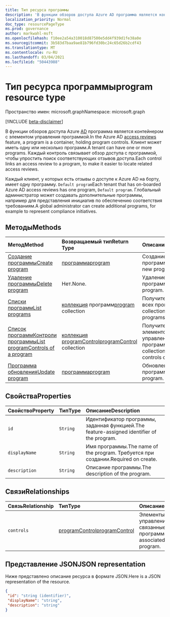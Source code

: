 ```yaml
---
title: Тип ресурса программы
description: 'В функции обзоров доступа Azure AD программа является контейнером с элементом управления программой. Клиент может иметь одну или несколько программ.  Каждый контроль связывает обзор доступа с программой, чтобы упростить поиск соответствующих отзывов доступа.  '
localization_priority: Normal
doc_type: resourcePageType
ms.prod: governance
author: markwahl-msft
ms.openlocfilehash: f10ee2a54a310018d87500e5dd4f939d1fe38a0e
ms.sourcegitcommit: 3b583d7baa9ae81b796fd30bc24c65d26b2cdf43
ms.translationtype: MT
ms.contentlocale: ru-RU
ms.lasthandoff: 03/04/2021
ms.locfileid: "50443988"
---
```

# <a name="program-resource-type"></a><span data-ttu-id="15daf-105">Тип ресурса программы</span><span class="sxs-lookup"><span data-stu-id="15daf-105">program resource type</span></span>

<span data-ttu-id="15daf-106">Пространство имен: microsoft.graph</span><span class="sxs-lookup"><span data-stu-id="15daf-106">Namespace: microsoft.graph</span></span>

[!INCLUDE [beta-disclaimer](../../includes/beta-disclaimer.md)]

<span data-ttu-id="15daf-107">В функции обзоров доступа Azure [AD](accessreviews-root.md) программа является контейнером с элементом управления программой.</span><span class="sxs-lookup"><span data-stu-id="15daf-107">In the Azure AD [access reviews](accessreviews-root.md) feature, a program is a container, holding program controls.</span></span> <span data-ttu-id="15daf-108">Клиент может иметь одну или несколько программ.</span><span class="sxs-lookup"><span data-stu-id="15daf-108">A tenant can have one or more programs.</span></span>  <span data-ttu-id="15daf-109">Каждый контроль связывает обзор доступа с программой, чтобы упростить поиск соответствующих отзывов доступа.</span><span class="sxs-lookup"><span data-stu-id="15daf-109">Each control links an access review to a program, to make it easier to locate related access reviews.</span></span>  

<span data-ttu-id="15daf-110">Каждый клиент, у которых есть отзывы о доступе к Azure AD на борту, имеет одну программу. `Default program`</span><span class="sxs-lookup"><span data-stu-id="15daf-110">Each tenant that has on-boarded Azure AD access reviews has one program, `Default program`.</span></span>  <span data-ttu-id="15daf-111">Глобальный администратор может создавать дополнительные программы, например для представления инициатив по обеспечению соответствия требованиям.</span><span class="sxs-lookup"><span data-stu-id="15daf-111">A global administrator can create additional programs, for example to represent compliance initiatives.</span></span> 


## <a name="methods"></a><span data-ttu-id="15daf-112">Методы</span><span class="sxs-lookup"><span data-stu-id="15daf-112">Methods</span></span>

| <span data-ttu-id="15daf-113">Метод</span><span class="sxs-lookup"><span data-stu-id="15daf-113">Method</span></span>           | <span data-ttu-id="15daf-114">Возвращаемый тип</span><span class="sxs-lookup"><span data-stu-id="15daf-114">Return Type</span></span>    |<span data-ttu-id="15daf-115">Описание</span><span class="sxs-lookup"><span data-stu-id="15daf-115">Description</span></span>|
|:---------------|:--------|:----------|
|[<span data-ttu-id="15daf-116">Создание программы</span><span class="sxs-lookup"><span data-stu-id="15daf-116">Create program</span></span>](../api/program-create.md) |   [<span data-ttu-id="15daf-117">программа</span><span class="sxs-lookup"><span data-stu-id="15daf-117">program</span></span>](program.md)   |   <span data-ttu-id="15daf-118">Создание новой программы.</span><span class="sxs-lookup"><span data-stu-id="15daf-118">Create a new program.</span></span>|
|[<span data-ttu-id="15daf-119">Удаление программы</span><span class="sxs-lookup"><span data-stu-id="15daf-119">Delete program</span></span>](../api/program-delete.md) |   <span data-ttu-id="15daf-120">Нет.</span><span class="sxs-lookup"><span data-stu-id="15daf-120">None.</span></span>   |   <span data-ttu-id="15daf-121">Удаление программы.</span><span class="sxs-lookup"><span data-stu-id="15daf-121">Delete a program.</span></span>|
|[<span data-ttu-id="15daf-122">Списки программ</span><span class="sxs-lookup"><span data-stu-id="15daf-122">List programs</span></span>](../api/program-list.md) |  <span data-ttu-id="15daf-123">[коллекция](program.md) программ</span><span class="sxs-lookup"><span data-stu-id="15daf-123">[program](program.md) collection</span></span>|   <span data-ttu-id="15daf-124">Получите коллекцию всех программ.</span><span class="sxs-lookup"><span data-stu-id="15daf-124">Get a collection of all the programs.</span></span>|
|[<span data-ttu-id="15daf-125">Список программКонтроли программы</span><span class="sxs-lookup"><span data-stu-id="15daf-125">List programControls of a program</span></span>](../api/program-listcontrols.md) |      <span data-ttu-id="15daf-126">[коллекция programControl](programcontrol.md)</span><span class="sxs-lookup"><span data-stu-id="15daf-126">[programControl](programcontrol.md) collection</span></span>| <span data-ttu-id="15daf-127">Получите коллекцию элементов управления программы.</span><span class="sxs-lookup"><span data-stu-id="15daf-127">Get a collection of the controls of a program.</span></span>|
|[<span data-ttu-id="15daf-128">Программа обновления</span><span class="sxs-lookup"><span data-stu-id="15daf-128">Update program</span></span>](../api/program-update.md) |   [<span data-ttu-id="15daf-129">программа</span><span class="sxs-lookup"><span data-stu-id="15daf-129">program</span></span>](program.md)|  <span data-ttu-id="15daf-130">Обновление программы.</span><span class="sxs-lookup"><span data-stu-id="15daf-130">Update a program.</span></span>|

## <a name="properties"></a><span data-ttu-id="15daf-131">Свойства</span><span class="sxs-lookup"><span data-stu-id="15daf-131">Properties</span></span>
| <span data-ttu-id="15daf-132">Свойство</span><span class="sxs-lookup"><span data-stu-id="15daf-132">Property</span></span>     | <span data-ttu-id="15daf-133">Тип</span><span class="sxs-lookup"><span data-stu-id="15daf-133">Type</span></span>   |<span data-ttu-id="15daf-134">Описание</span><span class="sxs-lookup"><span data-stu-id="15daf-134">Description</span></span>|
|:---------------|:--------|:----------|
| `id`                        |`String`                              |  <span data-ttu-id="15daf-135">Идентификатор программы, заданная функцией.</span><span class="sxs-lookup"><span data-stu-id="15daf-135">The feature-assigned identifier of the program.</span></span>                    |
| `displayName`               |`String`                              |  <span data-ttu-id="15daf-136">Имя программы.</span><span class="sxs-lookup"><span data-stu-id="15daf-136">The name of the program.</span></span>  <span data-ttu-id="15daf-137">Требуется при создании.</span><span class="sxs-lookup"><span data-stu-id="15daf-137">Required on create.</span></span>                  |
| `description`               |`String`                              |  <span data-ttu-id="15daf-138">Описание программы.</span><span class="sxs-lookup"><span data-stu-id="15daf-138">The description of the program.</span></span>           |

## <a name="relationships"></a><span data-ttu-id="15daf-139">Связи</span><span class="sxs-lookup"><span data-stu-id="15daf-139">Relationships</span></span>
| <span data-ttu-id="15daf-140">Связь</span><span class="sxs-lookup"><span data-stu-id="15daf-140">Relationship</span></span> | <span data-ttu-id="15daf-141">Тип</span><span class="sxs-lookup"><span data-stu-id="15daf-141">Type</span></span>   |<span data-ttu-id="15daf-142">Описание</span><span class="sxs-lookup"><span data-stu-id="15daf-142">Description</span></span>|
|:---------------|:--------|:----------|
| `controls`                  |[<span data-ttu-id="15daf-143">programControl</span><span class="sxs-lookup"><span data-stu-id="15daf-143">programControl</span></span>](programcontrol.md) | <span data-ttu-id="15daf-144">Элементы управления, связанные с программой.</span><span class="sxs-lookup"><span data-stu-id="15daf-144">Controls associated with the program.</span></span> |

## <a name="json-representation"></a><span data-ttu-id="15daf-145">Представление JSON</span><span class="sxs-lookup"><span data-stu-id="15daf-145">JSON representation</span></span>

<span data-ttu-id="15daf-146">Ниже представлено описание ресурса в формате JSON.</span><span class="sxs-lookup"><span data-stu-id="15daf-146">Here is a JSON representation of the resource.</span></span>

<!-- {
  "blockType": "resource",
  "optionalProperties": [

  ],
  "keyProperty": "id",
  "@odata.type": "microsoft.graph.program"
}-->

```json
{
 "id": "string (identifier)",
 "displayName": "string",
 "description": "string"
}

```

<!--
{
  "type": "#page.annotation",
  "description": "program resource",
  "keywords": "",
  "section": "documentation",
  "tocPath": "",
  "suppressions": []
}
-->


